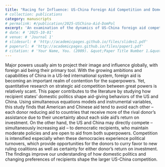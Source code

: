 ```yaml
---
title: "Racing for Influence: US-China Foreign Aid Competition and Domestic Politics of Recipient States"
# collection: publications
category: manuscripts
# permalink: #/publication/2025-USChina-Aid-DomPol
excerpt: 'An examination of the dynamics of US-China foreign aid competition and the role of recipient states' domestic politics'
# date: # '2025-10-01'
# venue: # 'Journal 1'
# slidesurl: # 'http://academicpages.github.io/files/slides1.pdf'
# paperurl: # 'http://academicpages.github.io/files/paper1.pdf'
# citation: # 'Your Name, You. (2009). &quot;Paper Title Number 1.&quot; <i>Journal 1</i>. 1(1).'
---
```


Major powers usually aim to project their image and influence globally, with foreign aid being their primary tool. With the growing ambitions and capabilities of China in a US-led international system, foreign aid is becoming an important realm of contention for the superpowers. Yet, quantitative research on strategic aid competition between great powers is relatively scant. This paper contributes to the literature by studying how recipient states’ domestic politics shape aid-giving behaviors of the US and China. Using simultaneous equations models and instrumental variables, this study finds that American and Chinese aid tend to avoid each other – each donor reducing aid to countries that receive more of the rival donor’s assistance due to their uncertainty about each side aid’s return on investment. On the other hand, the US and China may directly compete – simultaneously increasing aid – to democratic recipients, who maintain moderate policies and are open to aid from both superpowers. Competition is intensified especially when these democracies experience political turnovers, which provide opportunities for the donors to curry favor to new ruling coalitions as well as certainty for either donor’s return on investment. The findings improve our understanding of how domestic politics and changing preferences of recipients shape the larger US-China competition.
